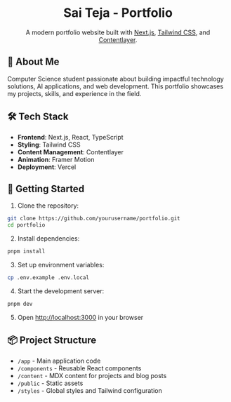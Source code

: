<div align="center">
    <h1 align="center">Sai Teja - Portfolio</h1>

A modern portfolio website built with [Next.js](https://nextjs.org/), [Tailwind CSS](https://tailwindcss.com/), and [Contentlayer](https://www.contentlayer.dev/).
</div>

## 🚀 About Me

Computer Science student passionate about building impactful technology solutions, AI applications, and web development. This portfolio showcases my projects, skills, and experience in the field.

## 🛠 Tech Stack

- **Frontend**: Next.js, React, TypeScript
- **Styling**: Tailwind CSS
- **Content Management**: Contentlayer
- **Animation**: Framer Motion
- **Deployment**: Vercel

## 🚀 Getting Started

1. Clone the repository:
```bash
git clone https://github.com/yourusername/portfolio.git
cd portfolio
```

2. Install dependencies:
```bash
pnpm install
```

3. Set up environment variables:
```bash
cp .env.example .env.local
```

4. Start the development server:
```bash
pnpm dev
```

5. Open [http://localhost:3000](http://localhost:3000) in your browser

## 📦 Project Structure

- `/app` - Main application code
- `/components` - Reusable React components
- `/content` - MDX content for projects and blog posts
- `/public` - Static assets
- `/styles` - Global styles and Tailwind configuration
